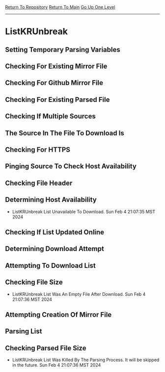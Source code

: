 [Return To Repository](https://github.com/DigitalWarrior/piholeparser/)
[Return To Main](https://github.com/DigitalWarrior/piholeparser/blob/master/RecentRunLogs/Mainlog.md)
[Go Up One Level](https://github.com/DigitalWarrior/piholeparser/blob/master/RecentRunLogs/TopLevelScripts/30-Processing-External-Blacklists.md)
____________________________________
# ListKRUnbreak
## Setting Temporary Parsing Variables
## Checking For Existing Mirror File
## Checking For Github Mirror File
## Checking For Existing Parsed File
## Checking If Multiple Sources
## The Source In The File To Download Is
## Checking For HTTPS
## Pinging Source To Check Host Availability
## Checking File Header
## Determining Host Availability
* ListKRUnbreak List Unavailable To Download. Sun Feb  4 21:07:35 MST 2024
## Checking If List Updated Online
## Determining Download Attempt
## Attempting To Download List
## Checking File Size
* ListKRUnbreak List Was An Empty File After Download. Sun Feb  4 21:07:36 MST 2024
## Attempting Creation Of Mirror File
## Parsing List
## Checking Parsed File Size
* ListKRUnbreak List Was Killed By The Parsing Process. It will be skipped in the future. Sun Feb  4 21:07:36 MST 2024
